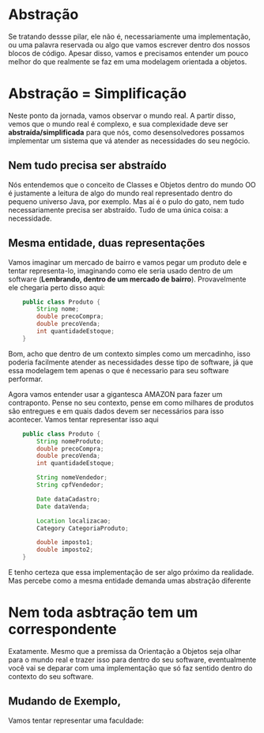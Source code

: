 # Abstração
Se tratando dessse pilar, ele não é, necessariamente uma implementação, ou uma palavra reservada ou algo que vamos escrever dentro dos nossos blocos de código. Apesar disso, vamos e precisamos entender um pouco melhor do que realmente se faz em uma modelagem orientada a objetos.

# Abstração = Simplificação
Neste ponto da jornada, vamos observar o mundo real. A partir disso, vemos que o mundo real é complexo, e sua complexidade deve ser <strong>abstraída/simplificada</strong> para que nós, como desensolvedores possamos implementar um sistema que vá atender as necessidades do seu negócio.

## Nem tudo precisa ser abstraído
Nós entendemos que o conceito de Classes e Objetos dentro do mundo OO é justamente a leitura de algo do mundo real representado dentro do pequeno universo Java, por exemplo. Mas aí é o pulo do gato, nem tudo necessariamente precisa ser abstraído. Tudo de uma única coisa: a necessidade.

## Mesma entidade, duas representações
Vamos imaginar um mercado de bairro e vamos pegar um produto dele e tentar representa-lo, imaginando como ele seria usado dentro de um software (<strong>Lembrando, dentro de um mercado de bairro</strong>). Provavelmente ele chegaria perto disso aqui:

````java
    public class Produto {
        String nome;
        double precoCompra;
        double precoVenda;
        int quantidadeEstoque;
    } 
````

Bom, acho que dentro de um contexto simples como um mercadinho, isso poderia facilmente atender as necessidades desse tipo de software, já que essa modelagem tem apenas o que é necessario para seu software performar.

Agora vamos entender usar a gigantesca AMAZON para fazer um contraponto. Pense no seu contexto, pense em como milhares de produtos são entregues e em quais dados devem ser necessários para isso acontecer. Vamos tentar representar isso aqui

````java
    public class Produto {
        String nomeProduto;
        double precoCompra;
        double precoVenda;
        int quantidadeEstoque;

        String nomeVendedor;
        String cpfVendedor;

        Date dataCadastro;
        Date dataVenda;

        Location localizacao;
        Category CategoriaProduto;

        double imposto1;
        double imposto2;
    } 
````
E tenho certeza que essa implementação de ser algo próximo da realidade. Mas percebe como a mesma entidade demanda umas abstração diferente

# Nem toda asbtração tem um correspondente
Exatamente. Mesmo que a premissa da Orientação a Objetos seja olhar para o mundo real e trazer isso para dentro do seu software, eventualmente você vai se deparar com uma implementação que só faz sentido dentro do contexto do seu software.

## Mudando de Exemplo,
Vamos tentar representar uma faculdade: